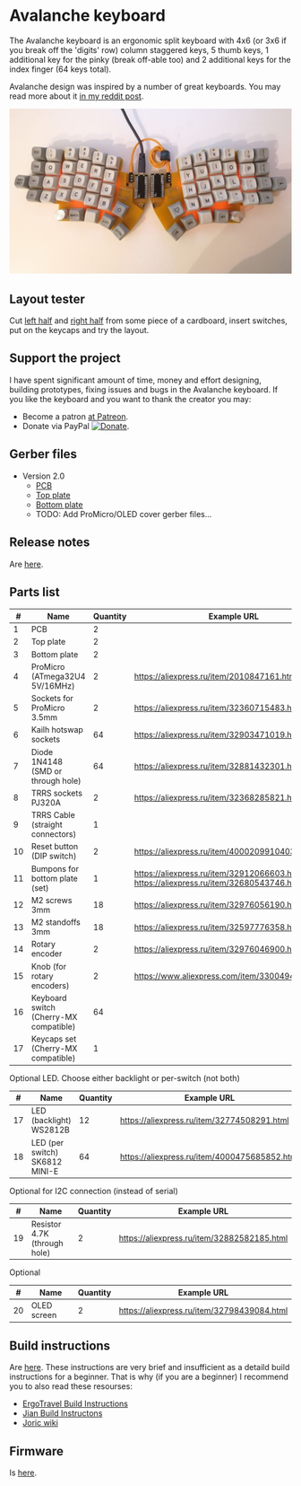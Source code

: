 # Avalanche keyboard

The Avalanche keyboard is an ergonomic split keyboard with 4x6 (or 3x6 if you break off the 'digits' row) column staggered keys,
5 thumb keys, 1 additional key for the pinky (break off-able too) and 2 additional keys for the index finger (64 keys total).

Avalanche design was inspired by a number of great keyboards. You may read more about it
[in my reddit post](https://www.reddit.com/r/MechanicalKeyboards/comments/mkwddp/introducing_the_avalanche_yet_another_one_ergo/).


![The Avalanche keyboard](/images/avalanche_v2-0.jpg)


## Layout tester

Cut [left half](https://github.com/vlkv/avalanche_info/blob/master/layout_tester/Avalanche_v2_0_left_A4.pdf) and
[right half](https://github.com/vlkv/avalanche_info/blob/master/layout_tester/Avalanche_v2_0_right_A4.pdf)
from some piece of a cardboard, insert switches, put on the keycaps and try the layout.


## Support the project

I have spent significant amount of time, money and effort designing, building prototypes, fixing issues and bugs in
the Avalanche keyboard. If you like the keyboard and you want to thank the creator you may:
* Become a patron [at Patreon](https://www.patreon.com/vitvlkv).
* Donate via PayPal [![Donate](https://img.shields.io/badge/Donate-PayPal-green.svg)](https://www.paypal.com/cgi-bin/webscr?cmd=_s-xclick&hosted_button_id=99MYK4CNR8DP2).


## Gerber files

* Version 2.0
  * [PCB](https://github.com/vlkv/avalanche/blob/v2.0/pcb/Gerbers_pcb.zip)
  * [Top plate](https://github.com/vlkv/avalanche/blob/v2.0/plate_top/Gerbers_plate_top.zip)
  * [Bottom plate](https://github.com/vlkv/avalanche/blob/v2.0/plate_bottom/Gerbers_plate_bottom.zip)
  * TODO: Add ProMicro/OLED cover gerber files...

## Release notes
Are [here](https://github.com/vlkv/avalanche/blob/master/release_notes.md).

## Parts list

| #  | Name                                   | Quantity | Example URL                                           |
|----|----------------------------------------|----------|-------------------------------------------------------|
| 1  | PCB                                    | 2        | |
| 2  | Top plate                              | 2        | |
| 3  | Bottom plate                           | 2        | |
| 4  | ProMicro (ATmega32U4 5V/16MHz)         | 2        | https://aliexpress.ru/item/2010847161.html            |
| 5  | Sockets for ProMicro 3.5mm             | 2        | https://aliexpress.ru/item/32360715483.html           |
| 6  | Kailh hotswap sockets                  | 64       | https://aliexpress.ru/item/32903471019.html           |
| 7  | Diode 1N4148 (SMD or through hole)     | 64       | https://aliexpress.ru/item/32881432301.html           |
| 8  | TRRS sockets PJ320A                    | 2        | https://aliexpress.ru/item/32368285821.html           |
| 9  | TRRS Cable (straight connectors)       | 1        | |
| 10 | Reset button (DIP switch)              | 2        | https://aliexpress.ru/item/4000209910403.html         |
| 11 | Bumpons for bottom plate (set)         | 1        | https://aliexpress.ru/item/32912066603.html or https://aliexpress.ru/item/32680543746.html |
| 12 | M2 screws 3mm                          | 18       | https://aliexpress.ru/item/32976056190.html |
| 13 | M2 standoffs 3mm                       | 18       | https://aliexpress.ru/item/32597776358.html |
| 14 | Rotary encoder                         | 2        | https://aliexpress.ru/item/32976046900.html |
| 15 | Knob (for rotary encoders)             | 2        | https://www.aliexpress.com/item/33004945608.html |
| 16 | Keyboard switch (Cherry-MX compatible) | 64       | |
| 17 | Keycaps set (Cherry-MX compatible)     | 1        | |

Optional LED. Choose either backlight or per-switch (not both)

| #  | Name                                | Quantity | Example URL                                           |
|----|-------------------------------------|----------|-------------------------------------------------------|
| 17 | LED (backlight) WS2812B             | 12       | https://aliexpress.ru/item/32774508291.html           |
| 18 | LED (per switch) SK6812 MINI-E      | 64       | https://aliexpress.ru/item/4000475685852.html         |

Optional for I2C connection (instead of serial)

| #  | Name                          | Quantity | Example URL                                           |
|----|-------------------------------|----------|-------------------------------------------------------|
| 19 | Resistor 4.7K (through hole)  | 2        | https://aliexpress.ru/item/32882582185.html           |

Optional

| #  | Name                          | Quantity | Example URL                                           |
|----|-------------------------------|----------|-------------------------------------------------------|
| 20 | OLED screen                   | 2        | https://aliexpress.ru/item/32798439084.html           |

## Build instructions

Are [here](https://github.com/vlkv/avalanche/blob/master/build_instructions.md). These instructions are very brief
and insufficient as a detaild build instructions for a beginner. That is why (if you are a beginner) I recommend you
to also read these resourses:
* [ErgoTravel Build Instructions](https://github.com/jpconstantineau/ErgoTravel/blob/master/BuildInstructions.md)
* [Jian Build Instructons](https://telegra.ph/Gajd-po-sborke-Jian-12-08)
* [Joric wiki](https://github.com/joric/jorne/wiki)


## Firmware

Is [here](https://github.com/vlkv/qmk_firmware/tree/master/keyboards/avalanche).
